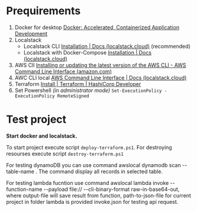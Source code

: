 # Prequirements

1.  Docker for desktop [Docker: Accelerated, Containerized Application Development](https://www.docker.com/)
2.  Localstack
    - Localstack CLI [Installation | Docs (localstack.cloud)](https://docs.localstack.cloud/getting-started/installation/#localstack-cli) (recommended)
    - Localstack with Docker-Compose [Installation | Docs (localstack.cloud)](https://docs.localstack.cloud/getting-started/installation/#docker-compose)
3.  AWS ClI [Installing or updating the latest version of the AWS CLI - AWS Command Line Interface (amazon.com)](https://docs.aws.amazon.com/cli/latest/userguide/getting-started-install.html)
4.  AWC CLI local [AWS Command Line Interface | Docs (localstack.cloud)](https://docs.localstack.cloud/user-guide/integrations/aws-cli/#:~:text=LocalStack%20AWS%20CLI%20%28awslocal%29%20awslocal%20is%20a%20thin,source%20code%20can%20be%20found%20on%20GitHub%3A%20https%3A%2F%2Fgithub.com%2Flocalstack%2Fawscli-local)
5.  Terraform [Install | Terraform | HashiCorp Developer](https://developer.hashicorp.com/terraform/downloads)
6.  Set Powershell _(in administrator mode)_ `Set-ExecutionPolicy -ExecutionPolicy RemoteSigned`

# Test project

**Start docker and localstack.**

To start project execute script `deploy-terraform.ps1`.
For destroying resourses execute script `destroy-terraform.ps1`

For testing dynamoDB you can use command awslocal dynamodb scan --table-name <table-name>. The command display all records in selected table.

For testing lambda fucntion use command awslocal lambda invoke --function-name <function-name> <output-file> --payload file://<path-to-json-file> --cli-binary-format raw-in-base64-out, where output-file will save result from function, path-to-json-file for current project in folder lambda is provided invoke.json for testing api request.
